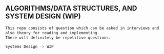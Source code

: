 ## __ALGORITHMS/DATA STRUCTURES, AND SYSTEM DESIGN__ (WIP)

```sh
This repo consists of question which can be asked in interviews and 
also theory for reading and implementing.
There will definitely be repetitive questions.

Systems Design -> WIP
```
